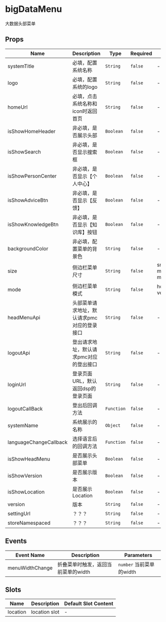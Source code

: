 # bigDataMenu

大数据头部菜单

## Props


|Name|Description|Type|Required|Value|Default|Since|
|---|---|---|---|---|---|---|
|systemTitle|必填，配置系统名称|`String`|`false`|-|-|-|
|logo|必填，配置系统的logo|`String`|`false`|-|-|-|
|homeUrl|必填，点击系统名称和icon时返回首页|`String`|`false`|-|-|-|
|isShowHomeHeader|非必填，是否展示头部|`Boolean`|`false`|-|true|-|
|isShowSearch|非必填，是否显示搜索框|`Boolean`|`false`|-|false|-|
|isShowPersonCenter|非必填，是否显示【个人中心】|`Boolean`|`false`|-|false|-|
|isShowAdviceBtn|非必填，是否显示【反馈】|`Boolean`|`false`|-|false|-|
|isShowKnowledgeBtn|非必填，是否显示【知识库】按钮|`Boolean`|`false`|-|false|-|
|backgroundColor|非必填，配置菜单的背景色|`String`|`false`|-|rgba(38, 42, 54, 1)|-|
|size|侧边栏菜单尺寸|`String`|`false`|small, mini, middle|small|-|
|mode|侧边栏菜单模式|`String`|`false`|horizontal, vertical|horizontal|0.0.18|
|headMenuApi|头部菜单请求地址，默认请求pmc对应的登录接口|`String`|`false`|-|-|0.0.22|
|logoutApi|登出请求地址，默认请求pmc对应的登出接口|`String`|`false`|-|-|0.0.22|
|loginUrl|登录页面URL，默认返回dsp的登录页面|`String`|`false`|-|-|0.0.22|
|logoutCallBack|登出后回调方法|`Function`|`false`|-|-|-|
|systemName|系统展示的名称|`Object`|`false`|-|{"show_name_cn":"","show_name_en":""}|-|
|languageChangeCallback|选择语言后的回调方法|`Function`|`false`|-|-|-|
|isShowHeadMenu|是否展示头部菜单|`Boolean`|`false`|-|true|-|
|isShowVersion|是否展示版本|`Boolean`|`false`|-|false|-|
|isShowLocation|是否展示 Location|`Boolean`|`false`|-|false|-|
|version|版本|`String`|`false`|-|old|-|
|settingUrl|？？？|`String`|`false`|-|-|-|
|storeNamespaced|？？？|`String`|`false`|-|-|-|




## Events


|Event Name|Description|Parameters|
|---|---|---|
|menuWidthChange|折叠菜单时触发，返回当前菜单的width|`number` 当前菜单的width|




## Slots


|Name|Description|Default Slot Content|
|---|---|---|
|location|location slot|-|




